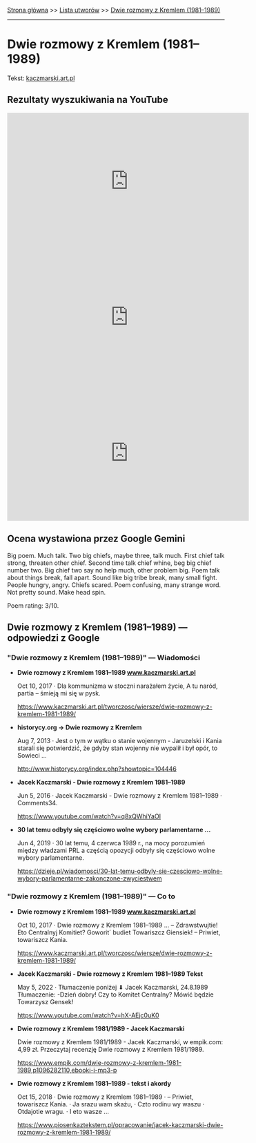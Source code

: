[Strona główna](../index.md) >> [Lista utworów](../list.md) >> [Dwie rozmowy z Kremlem (1981–1989)](133.md)

---

# Dwie rozmowy z Kremlem (1981–1989)

Tekst: [kaczmarski.art.pl](https://www.kaczmarski.art.pl/tworczosc/wiersze/dwie-rozmowy-z-kremlem-1981-1989/)

## Rezultaty wyszukiwania na YouTube

<iframe width="560" height="315" src="https://www.youtube.com/embed/q8xQWhiYaOI?si=IdontcarewhotheIRSsendsImnotpayingtaxes" title="YouTube video player" frameborder="0" allow="accelerometer; autoplay; clipboard-write; encrypted-media; gyroscope; picture-in-picture; web-share" referrerpolicy="strict-origin-when-cross-origin" allowfullscreen></iframe>

<iframe width="560" height="315" src="https://www.youtube.com/embed/D5-OPaigXAw?si=IdontcarewhotheIRSsendsImnotpayingtaxes" title="YouTube video player" frameborder="0" allow="accelerometer; autoplay; clipboard-write; encrypted-media; gyroscope; picture-in-picture; web-share" referrerpolicy="strict-origin-when-cross-origin" allowfullscreen></iframe>

<iframe width="560" height="315" src="https://www.youtube.com/embed/hX-AEjc0uK0?si=IdontcarewhotheIRSsendsImnotpayingtaxes" title="YouTube video player" frameborder="0" allow="accelerometer; autoplay; clipboard-write; encrypted-media; gyroscope; picture-in-picture; web-share" referrerpolicy="strict-origin-when-cross-origin" allowfullscreen></iframe>

## Ocena wystawiona przez Google Gemini

Big poem. Much talk. Two big chiefs, maybe three, talk much. First chief talk strong, threaten other chief. Second time talk chief whine, beg big chief number two. Big chief two say no help much, other problem big. Poem talk about things break, fall apart. Sound like big tribe break, many small fight. People hungry, angry. Chiefs scared. Poem confusing, many strange word. Not pretty sound. Make head spin.

Poem rating: 3/10.


## Dwie rozmowy z Kremlem (1981–1989) — odpowiedzi z Google

### "Dwie rozmowy z Kremlem (1981–1989)" — Wiadomości

- **Dwie rozmowy z Kremlem 1981–1989 www.kaczmarski.art.pl**

    Oct 10, 2017  ·  Dla kommunizma w stoczni narażałem życie, A tu naród, partia – śmieją mi się w pysk. 

   <https://www.kaczmarski.art.pl/tworczosc/wiersze/dwie-rozmowy-z-kremlem-1981-1989/>
- **historycy.org -> Dwie rozmowy z Kremlem**

    Aug 7, 2013  ·  Jest o tym w wątku o stanie wojennym - Jaruzelski i Kania starali się potwierdzić, że gdyby stan wojenny nie wypalił i był opór, to Sowieci ... 

   <http://www.historycy.org/index.php?showtopic=104446>
- **Jacek Kaczmarski - Dwie rozmowy z Kremlem 1981–1989**

    Jun 5, 2016  ·  Jacek Kaczmarski - Dwie rozmowy z Kremlem 1981–1989 · Comments34. 

   <https://www.youtube.com/watch?v=q8xQWhiYaOI>
- **30 lat temu odbyły się częściowo wolne wybory parlamentarne ...**

    Jun 4, 2019  ·  30 lat temu, 4 czerwca 1989 r., na mocy porozumień między władzami PRL a częścią opozycji odbyły się częściowo wolne wybory parlamentarne. 

   <https://dzieje.pl/wiadomosci/30-lat-temu-odbyly-sie-czesciowo-wolne-wybory-parlamentarne-zakonczone-zwyciestwem>

### "Dwie rozmowy z Kremlem (1981–1989)" — Co to

- **Dwie rozmowy z Kremlem 1981–1989 www.kaczmarski.art.pl**

    Oct 10, 2017  ·  Dwie rozmowy z Kremlem 1981–1989 ... – Zdrawstwujtie! Eto Centralnyj Komitiet? Goworit´ budiet Towariszcz Giensiek! – Priwiet, towariszcz Kania. 

   <https://www.kaczmarski.art.pl/tworczosc/wiersze/dwie-rozmowy-z-kremlem-1981-1989/>
- **Jacek Kaczmarski - Dwie rozmowy z Kremlem 1981–1989  Tekst**

    May 5, 2022  ·  Tłumaczenie poniżej ⬇ Jacek Kaczmarski, 24.8.1989 Tłumaczenie: -Dzień dobry! Czy to Komitet Centralny? Mówić będzie Towarzysz Gensek! 

   <https://www.youtube.com/watch?v=hX-AEjc0uK0>
- **Dwie rozmowy z Kremlem 1981/1989 - Jacek Kaczmarski**

    Dwie rozmowy z Kremlem 1981/1989 - Jacek Kaczmarski, w empik.com: 4,99 zł. Przeczytaj recenzję Dwie rozmowy z Kremlem 1981/1989. 

   <https://www.empik.com/dwie-rozmowy-z-kremlem-1981-1989,p1096282110,ebooki-i-mp3-p>
- **Dwie rozmowy z Kremlem 1981–1989 - tekst i akordy**

    Oct 15, 2018  ·  Dwie rozmowy z Kremlem 1981–1989 · – Priwiet, towariszcz Kania. · Ja srazu wam skażu, · Czto rodinu wy waszu · Otdajotie wragu. · I eto wasze ... 

   <https://www.piosenkaztekstem.pl/opracowanie/jacek-kaczmarski-dwie-rozmowy-z-kremlem-1981-1989/>

